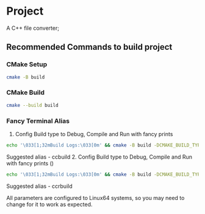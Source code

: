  # Project

 A C++ file converter;

 ## Recommended Commands to build project

 ### CMake Setup

 ```bash
 cmake -B build
 ```
 ### CMake Build
 ```bash
 cmake --build build
 ```

### Fancy Terminal Alias

1. Config Build type to Debug, Compile and Run with fancy prints
 ```bash
echo '\033[1;32mBuild Logs:\033[0m' && cmake -B build -DCMAKE_BUILD_TYPE=Debug && echo '\033[1;32mCompile Logs:\033[0m' && cmake --build build && echo '\n\033[1;32mOutput:\033[0m' && ./bin/Linux64/Debug/main
 ```
  Suggested alias - ccbuild
2. Config Build type to Debug, Compile and Run with fancy prints ()
 ```bash
echo '\033[1;32mBuild Logs:\033[0m' && cmake -B build -DCMAKE_BUILD_TYPE=Release && echo '\033[1;32mCompile Logs:\033[0m' && cmake --build build && echo '\n\033[1;32mOutput:\033[0m' && ./bin/Linux64/Debug/main
 ```
 Suggested alias - ccrbuild

 All parameters are configured to Linux64 systems, so you may need to change for it to work as expected.
